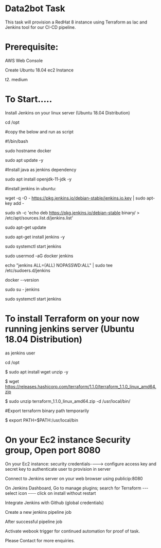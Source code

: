 # Data2bot Task
This task will provision a RedHat 8 instance using Terraform as Iac and Jenkins tool for our CI-CD pipeline.

# Prerequisite:

AWS Web Console

Create Ubuntu 18.04 ec2 Instance

t2. medium

# To Start.....

Install Jenkins on your linux server (Ubuntu 18.04 Distribution)

cd /opt

#copy the below and run as script

#!/bin/bash

sudo hostname docker

sudo apt update -y

#Install java as jenkins dependency

sudo apt install openjdk-11-jdk -y

#install jenkins in ubuntu:

wget -q -O - https://pkg.jenkins.io/debian-stable/jenkins.io.key | sudo apt-key add -

sudo sh -c 'echo deb https://pkg.jenkins.io/debian-stable binary/ > \
    /etc/apt/sources.list.d/jenkins.list'
    
sudo apt-get update

sudo apt-get install jenkins -y

sudo systemctl start jenkins

sudo usermod -aG docker jenkins

echo "jenkins  ALL=(ALL) NOPASSWD:ALL" | sudo tee /etc/sudoers.d/jenkins 

docker --version

sudo su - jenkins

sudo systemctl start jenkins


# To install Terraform on your now running jenkins server (Ubuntu 18.04 Distribution)

as jenkins user

cd /opt

$ sudo apt install wget unzip -y

$ wget https://releases.hashicorp.com/terraform/1.1.0/terraform_1.1.0_linux_amd64.zip

$ sudo unzip terraform_1.1.0_linux_amd64.zip -d /usr/local/bin/

#Export terraform binary path temporarily

$ export PATH=$PATH:/usr/local/bin

# On your Ec2 instance Security group, Open port 8080

On your Ec2 instance: security credentials----> configure access key and secret key to authenticate user to provision in server

Connect to Jenkins server on your web browser using publicip:8080

On Jenkins Dashboard, Go to manage plugins; search for Terraform --- select icon ---- click on install without restart

Integrate Jenkins with Github (global credentials)

Create a new jenkins pipeline job

After successful pipeline job

Activate webook trigger for continued automation for proof of task.

Please Contact for more enquiries.

